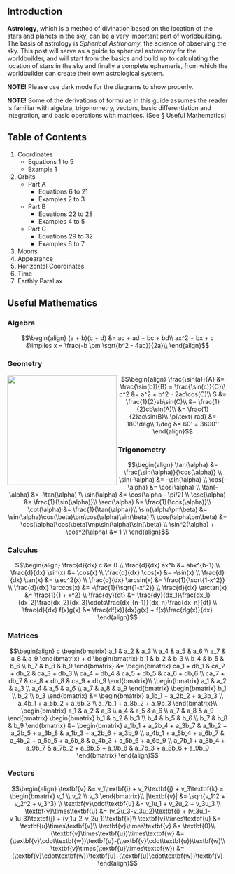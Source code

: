 ## Introduction
**Astrology**, which is a method of divination based on the location of the stars and planets in the sky, can be a very important part of worldbuilding. The basis of astrology is *Spherical Astronomy*, the science of observing the sky. This post will serve as a guide to spherical astronomy for the worldbuilder, and will start from the basics and build up to calculating the location of stars in the sky and finally a complete ephemeris, from which the worldbuilder can create their own astrological system.

**NOTE!** Please use dark mode for the diagrams to show properly.

**NOTE!** Some of the derivations of formulae in this guide assumes the reader is familiar with algebra, trigonometry, vectors, basic differentiation and integration, and basic operations with matrices. (See § Useful Mathematics)

## Table of Contents
1. Coordinates
   - Equations $1$ to $5$
   - Example $1$
2. Orbits
   - Part A
     * Equations $6$ to $21$
     * Examples $2$ to $3$
   - Part B
     * Equations $22$ to $28$
     * Examples $4$ to $5$
   - Part C
     * Equations $29$ to $32$
     * Examples $6$ to $7$
3. Moons
4. Appearance
5. Horizontal Coordinates
6. Time
7. Earthly Parallax

## Useful Mathematics

### Algebra
```math
\begin{align}
(a + b)(c + d) &= ac + ad + bc + bd\\
ax^2 + bx + c &\implies x = \frac{-b \pm \sqrt{b^2 - 4ac}}{2a}\\
\end{align}
```

### Geometry
<img align="left" src="https://github.com/CitruzSquared/essays/assets/23460281/e449dca4-5fe6-4109-a2f5-af740ab8c22b" width="250"/>

```math
\begin{align}
\frac{\sin(a)}{A} &= \frac{\sin(b)}{B} = \frac{\sin(c)}{C}\\
c^2 &= a^2 + b^2 - 2ac\cos(C)\\
S &= \frac{1}{2}ab\sin(C)\\
&= \frac{1}{2}cb\sin(A)\\
&= \frac{1}{2}ac\sin(B)\\
\pi\text{ rad} &= 180\deg\\
1\deg &= 60' = 3600''
\end{align}
```

### Trigonometry
```math
\begin{align}
\tan(\alpha) &= \frac{\sin(\alpha)}{\cos(\alpha)} \\
\sin(-\alpha) &= -\sin(\alpha) \\
\cos(-\alpha) &= \cos(\alpha) \\
\tan(-\alpha) &= -\tan(\alpha) \\
\sin(\alpha) &= \cos(\alpha - \pi/2) \\
\csc(\alpha) &= \frac{1}{\sin(\alpha)}\\
\sec(\alpha) &= \frac{1}{\cos(\alpha)}\\
\cot(\alpha) &= \frac{1}{\tan(\alpha)}\\
\sin(\alpha\pm\beta) &= \sin(\alpha)\cos(\beta)\pm\cos(\alpha)\sin(\beta) \\
\cos(\alpha\pm\beta) &= \cos(\alpha)\cos(\beta)\mp\sin(\alpha)\sin(\beta) \\
\sin^2(\alpha) + \cos^2(\alpha) &= 1 \\
\end{align}
```
### Calculus
```math
\begin{align}
\frac{d}{dx} c &= 0 \\
\frac{d}{dx} ax^b &= abx^{b-1} \\
\frac{d}{dx} \sin(x) &= \cos(x) \\
\frac{d}{dx} \cos(x) &= -\sin(x) \\
\frac{d}{dx} \tan(x) &= \sec^2(x) \\
\frac{d}{dx} \arcsin(x) &= \frac{1}{\sqrt{1-x^2}} \\
\frac{d}{dx} \arccos(x) &= -\frac{1}{\sqrt{1-x^2}} \\
\frac{d}{dx} \arctan(x) &= \frac{1}{1 + x^2} \\
\frac{dy}{dt} &= \frac{dy}{dx_1}\frac{dx_1}{dx_2}\frac{dx_2}{dx_3}\cdots\frac{dx_{n-1}}{dx_n}\frac{dx_n}{dt} \\
\frac{d}{dx} f(x)g(x) &= \frac{df(x)}{dx}g(x) + f(x)\frac{dg(x)}{dx}
\end{align}
```
### Matrices
```math
\begin{align}
c \begin{bmatrix}
a_1 & a_2 & a_3 \\
a_4 & a_5 & a_6 \\
a_7 & a_8 & a_9
\end{bmatrix}
+
d \begin{bmatrix}
b_1 & b_2 & b_3 \\
b_4 & b_5 & b_6 \\
b_7 & b_8 & b_9
\end{bmatrix}
&=
\begin{bmatrix}
ca_1 + db_1 & ca_2 + db_2 & ca_3 + db_3 \\
ca_4 + db_4 & ca_5 + db_5 & ca_6 + db_6 \\
ca_7 + db_7 & ca_8 + db_8 & ca_9 + db_9
\end{bmatrix}\\
\begin{bmatrix}
a_1 & a_2 & a_3 \\
a_4 & a_5 & a_6 \\
a_7 & a_8 & a_9
\end{bmatrix}
\begin{bmatrix}
b_1 \\ b_2 \\ b_3
\end{bmatrix}
&=
\begin{bmatrix}
a_1b_1 + a_2b_2 + a_3b_3 \\
a_4b_1 + a_5b_2 + a_6b_3 \\
a_7b_1 + a_8b_2 + a_9b_3
\end{bmatrix}\\
\begin{bmatrix}
a_1 & a_2 & a_3 \\
a_4 & a_5 & a_6 \\
a_7 & a_8 & a_9
\end{bmatrix}
\begin{bmatrix}
b_1 & b_2 & b_3 \\
b_4 & b_5 & b_6 \\
b_7 & b_8 & b_9
\end{bmatrix}
&=
\begin{bmatrix}
a_1b_1 + a_2b_4 + a_3b_7 & a_1b_2 + a_2b_5 + a_3b_8 & a_1b_3 + a_2b_6 + a_3b_9 \\
a_4b_1 + a_5b_4 + a_6b_7 & a_4b_2 + a_5b_5 + a_6b_8 & a_4b_3 + a_5b_6 + a_6b_9 \\
a_7b_1 + a_8b_4 + a_9b_7 & a_7b_2 + a_8b_5 + a_9b_8 & a_7b_3 + a_8b_6 + a_9b_9
\end{bmatrix}
\end{align}
```
### Vectors
```math
\begin{align}
\textbf{v} &= v_1\textbf{i} + v_2\textbf{j} + v_3\textbf{k} = \begin{bmatrix}
v_1 \\ v_2 \\ v_3
\end{bmatrix}\\
|\textbf{v}| &= \sqrt{v_1^2 + v_2^2 + v_3^3} \\
\textbf{v}\cdot\textbf{u} &= v_1u_1 + v_2u_2 + v_3u_3 \\
\textbf{v}\times\textbf{u} &= (v_2u_3-v_3u_2)\textbf{i} + (v_3u_1-v_1u_3)\textbf{j} + (v_1u_2-v_2u_1)\textbf{k}\\
\textbf{v}\times\textbf{u} &= -\textbf{u}\times\textbf{v}\\
\textbf{v}\times\textbf{v} &= \textbf{0}\\
(\textbf{v}\times\textbf{u})\times\textbf{w} &= (\textbf{v}\cdot\textbf{w})\textbf{u}-(\textbf{v}\cdot\textbf{u})\textbf{w}\\
\textbf{v}\times(\textbf{u}\times\textbf{w}) &= (\textbf{v}\cdot\textbf{w})\textbf{u}-(\textbf{u}\cdot\textbf{w})\textbf{v}
\end{align}
```
